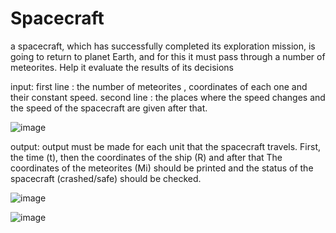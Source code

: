 # Spacecraft

a spacecraft, which has successfully completed its exploration mission, is going to return to planet Earth, and for this it must pass through a number of meteorites.
Help it evaluate the results of its decisions


input: 
first line :  the number of meteorites ,  coordinates of each one and their constant speed.
second line : the places where the speed changes and the speed of the spacecraft are given after that.

![image](https://user-images.githubusercontent.com/77280991/183461971-7b95267d-5314-4018-9acc-c602347e180e.png)


output:
output must be made for each unit that the spacecraft travels. First, the time (t), then the coordinates of the ship (R) and after that
The coordinates of the meteorites (Mi) should be printed and the status of the spacecraft (crashed/safe) should be checked.

![image](https://user-images.githubusercontent.com/77280991/183462054-fbd4b78c-baaa-4816-ae20-9339a4a90c80.png)

![image](https://user-images.githubusercontent.com/77280991/183462351-252aecf3-e885-4a03-9641-914412f03ffd.png)



 
